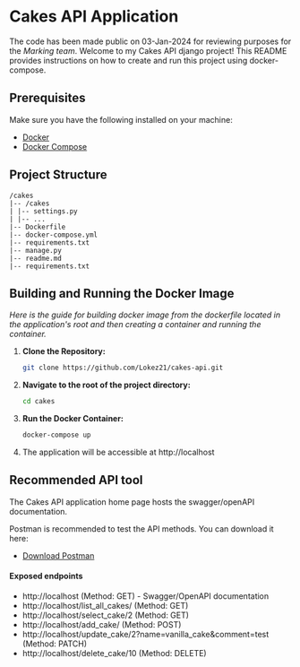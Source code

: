 # Cakes API Application
The code has been made public on 03-Jan-2024 for reviewing purposes for the *Marking team*.
Welcome to my Cakes API django project! This README provides instructions on how to create and run this project using docker-compose.

## Prerequisites
Make sure you have the following installed on your machine:
- [Docker](https://docs.docker.com/get-docker/)
- [Docker Compose](https://docs.docker.com/compose/install/)

## Project Structure
```
/cakes
|-- /cakes
| |-- settings.py
| |-- ...
|-- Dockerfile
|-- docker-compose.yml
|-- requirements.txt
|-- manage.py
|-- readme.md
|-- requirements.txt
```

## Building and Running the Docker Image
*Here is the guide for building docker image from the dockerfile located in the application's root and then creating a container and running the container.* 

1. **Clone the Repository:**
   ```bash
   git clone https://github.com/Lokez21/cakes-api.git

2. **Navigate to the root of the project directory:**
   ```bash
   cd cakes

3. **Run the Docker Container:**
   ```bash
   docker-compose up

4. The application will be accessible at http://localhost

## Recommended API tool
The Cakes API application home page hosts the swagger/openAPI documentation.

Postman is recommended to test the API methods. You can download it here:
- [Download Postman](https://www.postman.com/downloads/)

#### Exposed endpoints
- http://localhost (Method: GET) - Swagger/OpenAPI documentation
- http://localhost/list_all_cakes/ (Method: GET)
- http://localhost/select_cake/2 (Method: GET)
- http://localhost/add_cake/ (Method: POST)
- http://localhost/update_cake/2?name=vanilla_cake&comment=test (Method: PATCH)
- http://localhost/delete_cake/10 (Method: DELETE)
